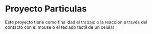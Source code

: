 <h1> Proyecto Particulas </h1>
<p>Este proyecto tiene como finalidad el trabajo o la reacción a través del contacto con el mouse o el teclado táctil de un celular</p>